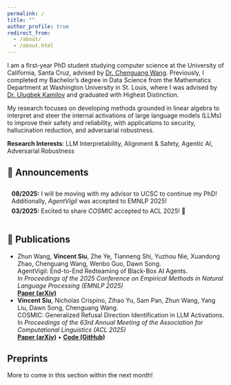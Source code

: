 ```yaml
---
permalink: /
title: ""
author_profile: true
redirect_from: 
  - /about/
  - /about.html
---
```


I am a first-year PhD student studying computer science at the University of California, Santa Cruz, advised by <a href="https://cgraywang.github.io/">Dr. Chenguang Wang</a>. Previously, I completed my Bachelor’s degree in Data Science from the Mathematics Department at Washington University in St. Louis, where I was advised by <a href="https://ukmlv.github.io/">Dr. Ulugbek Kamilov</a> and graduated with Highest Distinction.   

My research focuses on developing methods grounded in linear algebra to interpret and steer the internal activations of large language models (LLMs) to improve their safety and reliability, with applications to security, hallucination reduction, and adversarial robustness. 

**Research Interests**: LLM Interpretability, Alignment & Safety, Agentic AI, Adversarial Robustness


## 📢 Announcements

<div class="announcements">
  <ul>
    <li><strong>08/2025:</strong> I will be moving with my advisor to UCSC to continue my PhD! Additionally, <i>AgentVigil</i> was accepted to EMNLP 2025!</li>
    <li><strong>03/2025:</strong> Excited to share <i>COSMIC</i> accepted to ACL 2025! 🎉</li>
  </ul>
</div>

<style>
.announcements ul {
  list-style-type: none;
  padding-left: 0;
  margin: 0;
}
.announcements li {
  margin-bottom: 6px;
}
.announcements {
  max-height: 150px;   /* Adjust height limit before scrolling */
  overflow-y: auto;
  padding: 10px;
  border-radius: 8px;
  background: transparent;  /* transparent for light/dark theme */
  border: none;             /* remove hard-coded border */
}
</style>

## 📄 Publications

<ul>
  <li>
    Zhun Wang, <strong>Vincent Siu</strong>, Zhe Ye, Tianneng Shi, Yuzhou Nie, Xuandong Zhao, Chenguang Wang, Wenbo Guo, Dawn Song.<br/>
    AgentVigil: End-to-End Redteaming of Black-Box AI Agents.<br/>
    In <em>Proceedings of the 2025 Conference on Empirical Methods in Natural Language Processing (EMNLP 2025)</em><br/>
    <a href="https://arxiv.org/abs/2505.05849"><strong>Paper (arXiv)</strong></a>
  </li>

  <li>
    <strong>Vincent Siu</strong>, Nicholas Crispino, Zihao Yu, Sam Pan, Zhun Wang, Yang Liu, Dawn Song, Chenguang Wang.<br/>
    COSMIC: Generalized Refusal Direction Identification in LLM Activations.<br/>
    In <em>Proceedings of the 63rd Annual Meeting of the Association for Computational Linguistics (ACL 2025)</em><br/>
    <a href="https://arxiv.org/abs/2506.00085"><strong>Paper (arXiv)</strong></a> • 
    <a href="https://github.com/wang-research-lab/COSMIC"><strong>Code (GitHub)</strong></a>
  </li>
</ul>


## Preprints

More to come in this section within the next month!